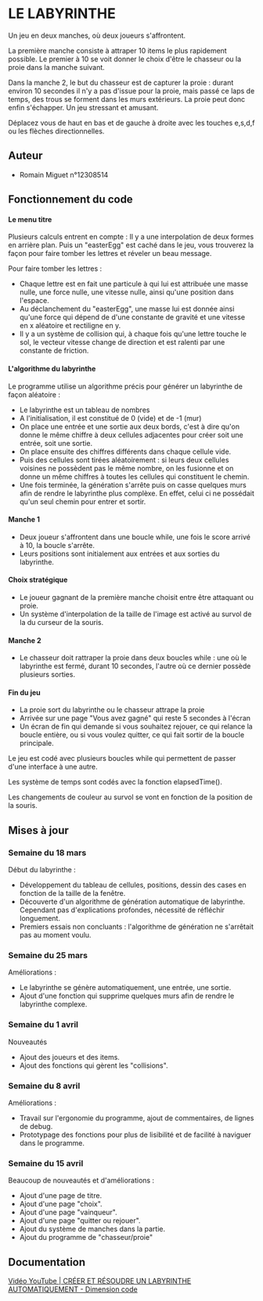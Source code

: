 
# LE LABYRINTHE

Un jeu en deux manches, où deux joueurs s'affrontent. 

La première manche consiste à attraper 10 items le plus rapidement possible. Le premier à 10 se voit donner le choix d'être le chasseur ou la proie dans la manche suivant. 

Dans la manche 2, le but du chasseur est de capturer la proie : durant environ 10 secondes il n'y a pas d'issue pour la proie, mais passé ce laps de temps, des trous se forment dans les murs extérieurs. La proie peut donc enfin s'échapper.
Un jeu stressant et amusant.

Déplacez vous de haut en bas et de gauche à droite avec les touches e,s,d,f ou les flèches directionnelles.

## Auteur

- Romain Miguet n°12308514


## Fonctionnement du code

#### Le menu titre
Plusieurs calculs entrent en compte :
Il y a une interpolation de deux formes en arrière plan. Puis un "easterEgg" est caché dans le jeu, vous trouverez la façon pour faire tomber les lettres et réveler un beau message. 

Pour faire tomber les lettres :
- Chaque lettre est en fait une particule à qui lui est attribuée une masse nulle, une force nulle, une vitesse nulle, ainsi qu'une position dans l'espace.
- Au déclanchement du "easterEgg", une masse lui est donnée ainsi qu'une force qui dépend de d'une constante de gravité et une vitesse en x aléatoire et rectiligne en y.
- Il y a un système de collision qui, à chaque fois qu'une lettre touche le sol, le vecteur vitesse change de direction et est ralenti par une constante de friction.

#### L'algorithme du labyrinthe
Le programme utilise un algorithme précis pour générer un labyrinthe de façon aléatoire :
- Le labyrinthe est un tableau de nombres
- A l'initialisation, il est constitué de 0 (vide) et de -1 (mur)
- On place une entrée et une sortie aux deux bords, c'est à dire qu'on donne le même chiffre à deux cellules adjacentes pour créer soit une entrée, soit une sortie.
- On place ensuite des chiffres différents dans chaque cellule vide.
- Puis des cellules sont tirées aléatoirement : si leurs deux cellules voisines ne possèdent pas le même nombre, on les fusionne et on donne un même chiffres à toutes les cellules qui constituent le chemin.
- Une fois terminée, la génération s'arrête puis on casse quelques murs afin de rendre le labyrinthe plus complèxe. En effet, celui ci ne possédait qu'un seul chemin pour entrer et sortir.

#### Manche 1
- Deux joueur s'affrontent dans une boucle while, une fois le score arrivé à 10, la boucle s'arrête.
- Leurs positions sont initialement aux entrées et aux sorties du labyrinthe.

#### Choix stratégique 
- Le joueur gagnant de la première manche choisit entre être attaquant ou proie.
- Un système d'interpolation de la taille de l'image est activé au survol de la du curseur de la souris.

#### Manche 2
- Le chasseur doit rattraper la proie dans deux boucles while : une où le labyrinthe est fermé, durant 10 secondes, l'autre où ce dernier possède plusieurs sorties.

#### Fin du jeu
- La proie sort du labyrinthe ou le chasseur attrape la proie
- Arrivée sur une page "Vous avez gagné" qui reste 5 secondes à l'écran
- Un écran de fin qui demande si vous souhaitez rejouer, ce qui relance la boucle entière, ou si vous voulez quitter, ce qui fait sortir de la boucle principale.

Le jeu est codé avec plusieurs boucles while qui permettent de passer d'une interface à une autre.

Les système de temps sont codés avec la fonction elapsedTime().

Les changements de couleur au survol se vont en fonction de la position de la souris.
## Mises à jour
### Semaine du 18 mars
Début du labyrinthe : 
- Développement du tableau de cellules, positions, dessin des cases en fonction de la taille de la fenêtre.
- Découverte d'un algorithme de génération automatique de labyrinthe. Cependant pas d'explications profondes, nécessité de réfléchir longuement.
- Premiers essais non concluants : l'algorithme de génération ne s'arrêtait pas au moment voulu. 
### Semaine du 25 mars
Améliorations :
- Le labyrinthe se génère automatiquement, une entrée, une sortie.
- Ajout d'une fonction qui supprime quelques murs afin de rendre le labyrinthe complexe.
### Semaine du 1 avril
Nouveautés
- Ajout des joueurs et des items.
- Ajout des fonctions qui gèrent les "collisions".
### Semaine du 8 avril
Améliorations :
- Travail sur l'ergonomie du programme, ajout de commentaires, de lignes de debug.
- Prototypage des fonctions pour plus de lisibilité et de facilité à naviguer dans le programme.
### Semaine du 15 avril 
Beaucoup de nouveautés et d'améliorations :
- Ajout d'une page de titre.
- Ajout d'une page "choix".
- Ajout d'une page "vainqueur".
- Ajout d'une page "quitter ou rejouer".
- Ajout du système de manches dans la partie.
- Ajout du programme de "chasseur/proie"

## Documentation

[Vidéo YouTube | CRÉER ET RÉSOUDRE UN LABYRINTHE AUTOMATIQUEMENT - Dimension code](https://www.youtube.com/watch?v=K7vaT8bZRuk)

